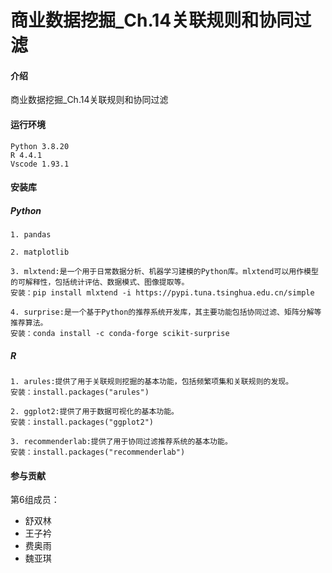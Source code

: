 # 商业数据挖掘_Ch.14关联规则和协同过滤

#### 介绍
商业数据挖掘_Ch.14关联规则和协同过滤

#### 运行环境
```shell
Python 3.8.20
R 4.4.1
Vscode 1.93.1
```
#### 安装库
##### Python
```
1. pandas

2. matplotlib

3. mlxtend:是一个用于日常数据分析、机器学习建模的Python库。mlxtend可以用作模型的可解释性，包括统计评估、数据模式、图像提取等。
安装：pip install mlxtend -i https://pypi.tuna.tsinghua.edu.cn/simple

4. surprise:是一个基于Python的推荐系统开发库，其主要功能包括协同过滤、矩阵分解等推荐算法。
安装：conda install -c conda-forge scikit-surprise
```
##### R
```
1. arules:提供了用于关联规则挖掘的基本功能，包括频繁项集和关联规则的发现。
安装：install.packages("arules")

2. ggplot2:提供了用于数据可视化的基本功能。
安装：install.packages("ggplot2")

3. recommenderlab:提供了用于协同过滤推荐系统的基本功能。
安装：install.packages("recommenderlab")
```


#### 参与贡献

第6组成员：
- 舒双林
- 王子衿
- 费奥雨
- 魏亚琪
